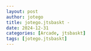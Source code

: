 ```yaml
---
layout: post
author: jotego
title: jotego.jtsbaskt - 
date: 2024-12-31
categories: [Arcade, jtsbaskt]
tags: [jotego.jtsbaskt]
---
```


